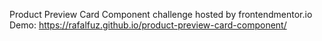 Product Preview Card Component challenge hosted by frontendmentor.io
<br/>
Demo: https://rafalfuz.github.io/product-preview-card-component/
